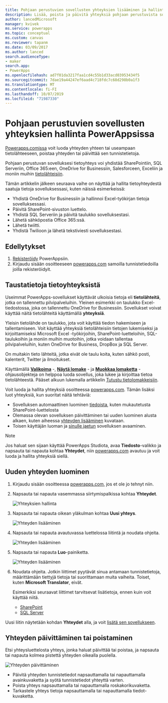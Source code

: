 ```yaml
---
title: Pohjaan perustuvien sovellusten yhteyksien lisääminen ja hallinta | Microsoft Docs
description: Lisää, poista ja päivitä yhteyksiä pohjaan perustuvista sovelluksista tietolähteisiin, kuten SharePoint, SQL Server ja OneDrive for Business
author: lancedMicrosoft
manager: kvivek
ms.service: powerapps
ms.topic: conceptual
ms.custom: canvas
ms.reviewer: tapanm
ms.date: 03/09/2017
ms.author: lanced
search.audienceType:
- maker
search.app:
- PowerApps
ms.openlocfilehash: ad7f01da3217faa1cd4c55b1d33acd03953434f5
ms.sourcegitcommit: 7dae19a44247ef6aad4c718fdc7c68d298b0a1f3
ms.translationtype: MT
ms.contentlocale: fi-FI
ms.lasthandoff: 10/07/2019
ms.locfileid: "71987330"
---
```

# <a name="manage-canvas-app-connections-in-powerapps"></a>Pohjaan perustuvien sovellusten yhteyksien hallinta PowerAppsissa
[Powerapps.comissa](https://web.powerapps.com?utm_source=padocs&utm_medium=linkinadoc&utm_campaign=referralsfromdoc) voit luoda yhteyden yhteen tai useampaan tietolähteeseen, poistaa yhteyden tai päivittää sen tunnistetietoja.

Pohjaan perustuvan sovelluksesi tietoyhteys voi yhdistää SharePointiin, SQL Serveriin, Office 365:een, OneDrive for Businessiin, Salesforceen, Exceliin ja moniin muihin [tietolähteisiin](connections-list.md).

Tämän artikkelin jälkeen seuraava vaihe on näyttää ja hallita tietoyhteydestä saatuja tietoja sovelluksessasi, kuten näissä esimerkeissä:

* Yhdistä OneDrive for Businessiin ja hallinnoi Excel-työkirjan tietoja sovelluksessasi.
* Päivitä SharePoint-sivuston luettelo.
* Yhdistä SQL Serveriin ja päivitä taulukko sovelluksestasi.
* Lähetä sähköpostia Office 365:ssä.
* Lähetä twiitti.
* Yhdistä Twilioon ja lähetä tekstiviesti sovelluksestasi.

## <a name="prerequisites"></a>Edellytykset
1. [Rekisteröidy](../signup-for-powerapps.md) PowerAppsiin.
2. Kirjaudu sisään osoitteeseen [powerapps.com](https://web.powerapps.com?utm_source=padocs&utm_medium=linkinadoc&utm_campaign=referralsfromdoc) samoilla tunnistetiedoilla joilla rekisteröidyit.

## <a name="background-on-data-connections"></a>Taustatietoja tietoyhteyksistä
Useimmat PowerApps-sovellukset käyttävät ulkoisia tietoja eli **tietolähteitä**, jotka on tallennettu pilvipalveluihin. Yleinen esimerkki on taulukko Excel-tiedostossa, joka on tallennettu OneDrive for Businessiin. Sovellukset voivat käyttää näitä tietolähteitä käyttämällä **yhteyksiä**.

Yleisin tietolähde on taulukko, jota voit käyttää tiedon hakemiseen ja tallentamiseen. Voit käyttää yhteyksiä tietolähteisiin tietojen lukemiseksi ja kirjoittamiseksi Microsoft Excel -työkirjoihin, SharePoint-luetteloihin, SQL-taulukoihin ja moniin muihin muotoihin, jotka voidaan tallentaa pilvipalveluihin, kuten OneDrive for Business, DropBox ja SQL Server.

On muitakin tieto lähteitä, jotka eivät ole taulu koita, kuten sähkö posti, kalenterit, Twitter ja ilmoitukset.

Käyttämällä **[Valikoima](controls/control-gallery.md)** -, **[Näytä lomake](controls/control-form-detail.md)** - ja **[Muokkaa lomaketta](controls/control-form-detail.md)** -ohjausobjekteja on helppoa luoda sovellus, joka lukee ja kirjoittaa tietoa tietolähteestä. Pääset alkuun lukemalla artikkelin [Tutustu tietolomakkeisiin](working-with-forms.md).

Voit luoda ja hallita yhteyksiä osoitteessa [powerapps.com](https://web.powerapps.com?utm_source=padocs&utm_medium=linkinadoc&utm_campaign=referralsfromdoc). Tämän lisäksi luot yhteyksiä, kun suoritat näitä tehtäviä:

* Sovelluksen automaattinen luominen [tiedoista](app-from-sharepoint.md), kuten mukautetusta SharePoint-luettelosta
* Olemassa olevan sovelluksen päivittäminen tai uuden luominen alusta alkaen, kuten aiheessa [yhteyden lisääminen](add-data-connection.md) kuvataan.
* Toisen käyttäjän luoman ja [sinulle jaetun](share-app.md) sovelluksen avaaminen.

> [!NOTE]
> Jos haluat sen sijaan käyttää PowerApps Studiota, avaa **Tiedosto**-valikko ja napsauta tai napauta kohtaa **Yhteydet**, niin [powerapps.com](https://web.powerapps.com?utm_source=padocs&utm_medium=linkinadoc&utm_campaign=referralsfromdoc) avautuu ja voit luoda ja hallita yhteyksiä siellä.

## <a name="create-a-new-connection"></a>Uuden yhteyden luominen
1. Kirjaudu sisään osoitteessa [powerapps.com](https://web.powerapps.com?utm_source=padocs&utm_medium=linkinadoc&utm_campaign=referralsfromdoc), jos et ole jo tehnyt niin.
2. Napsauta tai napauta vasemmassa siirtymispalkissa kohtaa **Yhteydet**.
   
    ![Yhteyksien hallinta](./media/add-manage-connections/open-connections.png)
3. Napsauta tai napauta oikean yläkulman kohtaa **Uusi yhteys**.
   
    ![Yhteyden lisääminen](./media/add-manage-connections/add-connection.png)
4. Napsauta tai napauta avautuvassa luettelossa liitintä ja noudata ohjeita.
   
   ![Yhteyden lisääminen](./media/add-manage-connections/choose-connection.png)
5. Napsauta tai napauta **Luo**-painiketta.
   
   ![Yhteyden lisääminen](./media/add-manage-connections/create-connection.png)
6. Noudata ohjeita. Jotkin liittimet pyytävät sinua antamaan tunnistetietoja, määrittämään tiettyjä tietoja tai suorittamaan muita vaiheita. Toiset, kuten **Microsoft Translator**, eivät.
   
   Esimerkiksi seuraavat liittimet tarvitsevat lisätietoja, ennen kuin voit käyttää niitä.
   
   * [SharePoint](connections/connection-sharepoint-online.md)
   * [SQL Server](connections/connection-azure-sqldatabase.md)

Uusi liitin näytetään kohdan **Yhteydet** alla, ja voit [lisätä sen sovellukseen](add-data-connection.md).

## <a name="update-or-delete-a-connection"></a>Yhteyden päivittäminen tai poistaminen
Etsi yhteysluettelosta yhteys, jonka haluat päivittää tai poistaa, ja napsauta tai napauta kolmea pistettä yhteyden oikealla puolella.

![Yhteyden päivittäminen](./media/add-manage-connections/auth-or-delete.png)

* Päivitä yhteyden tunnistetiedot napsauttamalla tai napauttamalla avainkuvaketta ja syötä tunnistetiedot yhteyttä varten.
* Poista yhteys napsauttamalla tai napauttamalla roskakorikuvaketta.
* Tarkastele yhteys tietoja napsauttamalla tai napauttamalla tiedot-kuvaketta.

